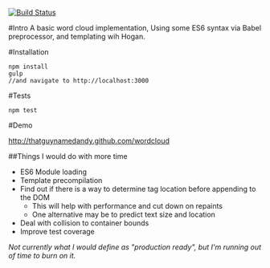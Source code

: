 [![Build Status](https://travis-ci.org/thatguynamedandy/wordcloud.svg)](https://travis-ci.org/thatguynamedandy/wordcloud)

#Intro
A basic word cloud implementation, Using some ES6 syntax via Babel preprocessor, and templating wih Hogan.

#Installation

    npm install
    gulp
    //and navigate to http://localhost:3000

#Tests

    npm test

#Demo

  http://thatguynamedandy.github.com/wordcloud

##Things I would do with more time
  * ES6 Module loading
  * Template precompilation
  * Find out if there is a way to determine tag location before appending to the DOM
    * This will help with performance and cut down on repaints
    * One alternative may be to predict text size and location
  * Deal with collision to container bounds
  * Improve test coverage

_Not currently what I would define as "production ready", but I'm running out of time to burn on it._
